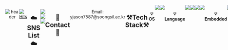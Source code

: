 
<!--![header](https://capsule-render.vercel.app/api?type=waving&color=auto&height=300&section=header&text=capsule%20render&fontSize=90&animation=fadeIn&fontAlignY=38&desc=Decorate%20GitHub%20Profile%20or%20any%20Repo%20like%20me!&descAlignY=51&descAlign=62)  -->

<!--<div align="center" background="red">
  <h1>Hi there 👋</h1>-->
  
<div style="display: flex; align-items: flex-start;" align="center"; display="inline-block">
  
![header](https://capsule-render.vercel.app/api?type=waving&color=0F4C81&height=300&section=header&text=Hi%20There&fontSize=90&animation=fadeIn&fontAlignY=38&desc=Welcome%20to%20AI-WonYJ%20Github%20Profile!&descAlignY=51&descAlign=62)

[![Hits](https://hits.seeyoufarm.com/api/count/incr/badge.svg?url=https%3A%2F%2Fgithub.com%2FAI-WonYJ&count_bg=%235078D2&title_bg=%23040404&icon=stackoverflow.svg&icon_color=%235078D2&title=hits&edge_flat=false)](https://github.com/AI-WonYJ)
  
---

  <h2>☁️SNS List☁️</h2>
  
  <a href="https://www.instagram.com/2erojean/" target="_blank"><img src="https://img.shields.io/badge/Instagram-E4405F?style=for-the-badge&logo=Instagram&logoColor=white"></a> <a href="https://www.facebook.com/profile.php?id=100012469146600&mibextid=ZbWKwL" target="_blank"><img src="https://img.shields.io/badge/Facebook-1877F2?style=for-the-badge&logo=Facebook&logoColor=white"></a> <a href="https://ai-wonyj.github.io/hw-3-_html/" target="_blank"><img src="https://img.shields.io/badge/Profile-222222?style=for-the-badge&logo=githubpages&logoColor=white"></a>
  <br>
  <h2>📧Contact📧</h2>
    <p>Email: yjason7587@soongsil.ac.kr</p>

  <h2>⚒️Tech Stack⚒️</h2>
    <h4>💡OS</h4>
      <img src="https://img.shields.io/badge/Windows%2011-0078D4?style=for-the-badge&logo=Windows 11&logoColor=white">
      <img src="https://img.shields.io/badge/Linux%2022.04-FCC624?style=for-the-badge&logo=Linux&logoColor=white">
    <br>
    <h4>💡Language</h4>
      <img src="https://img.shields.io/badge/Python-3776AB?style=for-the-badge&logo=Python&logoColor=white">
      <img src="https://img.shields.io/badge/C++-00599C?style=for-the-badge&logo=cplusplus&logoColor=white">
      <img src="https://img.shields.io/badge/html-E34F26?style=for-the-badge&logo=html5&logoColor=white">
      <img src="https://img.shields.io/badge/css-1572B6?style=for-the-badge&logo=css3&logoColor=white">
    <br>
    <h4>💡Embedded</h4>
      <img src="https://img.shields.io/badge/arduino-00979D?style=for-the-badge&logo=arduino&logoColor=white">
      <img src="https://img.shields.io/badge/raspberry%20pi-A22846?style=for-the-badge&logo=raspberrypi&logoColor=white">
    <br>
    <h4>💡Backend</h4>
      <img src="https://img.shields.io/badge/fastapi-009688?style=for-the-badge&logo=fastapi&logoColor=white">
      <img src="https://img.shields.io/badge/flask-000000?style=for-the-badge&logo=flask&logoColor=white">
    <br>
    <h4>💡Artificial Intelligence</h4>
      <img src="https://img.shields.io/badge/yoloV3-00FFFF?style=for-the-badge&logo=yolo&logoColor=black">
      <img src="https://img.shields.io/badge/tensorflow-FF6F00?style=for-the-badge&logo=tensorflow&logoColor=white">
    <br>
    <h4>💡Tools</h4>
      <img src="https://img.shields.io/badge/anaconda-44A833?style=for-the-badge&logo=anaconda&logoColor=white"> 
      <img src="https://img.shields.io/badge/Jupyter-F37626?style=for-the-badge&logo=jupyter&logoColor=white"> 
      <img src="https://img.shields.io/badge/VScode-007ACC?style=for-the-badge&logo=visualstudiocode&logoColor=white"> 
      <img src="https://img.shields.io/badge/android%20studio-3DDC84?style=for-the-badge&logo=androidstudio&logoColor=white"> 
      <img src="https://img.shields.io/badge/brackets-50bcdf?style=for-the-badge&logo=brackets&logoColor=white"> 
      <img src="https://img.shields.io/badge/postman-FF6C37?style=for-the-badge&logo=postman&logoColor=white"> 
      <img src="https://img.shields.io/badge/diagramsdotnet-F08705?style=for-the-badge&logo=diagramsdotnet&logoColor=white"> 
      <img src="https://img.shields.io/badge/IntelliJ-000000?style=for-the-badge&logo=IntelliJ IDEA&logoColor=white"> 
    <br>
    <h4>💡Cowork Tools</h4>
      <img src="https://img.shields.io/badge/Github-000000?style=for-the-badge&logo=github&logoColor=white">
      <img src="https://img.shields.io/badge/Notion-000000?style=for-the-badge&logo=notion&logoColor=white">
      <img src="https://img.shields.io/badge/Discord-5865F2?style=for-the-badge&logo=discord&logoColor=white">
    <!--<img src="https://img.shields.io/badge/Figma-F24E1E?style=for-the-badge&logo=figma&logoColor=white">-->
    <br>
    <h4>💡Used at least once</h4>
      <img src="https://img.shields.io/badge/JAVA-007396?style=for-the-badge&logo=jameson&logoColor=white"> 
      <img src="https://img.shields.io/badge/C-A8B9CC?style=for-the-badge&logo=C&logoColor=white">
      <img src="https://img.shields.io/badge/javascript-F7DF1E?style=for-the-badge&logo=javascript&logoColor=black">
      <img src="https://img.shields.io/badge/mysql-4479A1?style=for-the-badge&logo=mysql&logoColor=white">


<!--<p align="center" display="inline-block">
    💡DevOps / Infra <br>
    <img src="https://img.shields.io/badge/AWS-232F3E?style=for-the-badge&logo=Amazon AWS&logoColor=white">
    <img src="https://img.shields.io/badge/Docker-2496ED?style=for-the-badge&logo=docker&logoColor=white">
</p>-->
  
  
  <br><br>
  
---
  
  [![Solved.ac Profile](http://mazassumnida.wtf/api/generate_badge?boj=yjason7587)](https://solved.ac/yjason7587)
  <br>
  ![AI-WonYJ's GitHub stats](https://github-readme-stats.vercel.app/api?username=AI-WonYJ&show_icons=true&theme=tokyonight) 
  <br>
  ![Top Langs](https://github-readme-stats.vercel.app/api/top-langs/?username=AI-WonYJ&layout=compact&theme=tokyonight)
  <br>
  [![trophy](https://github-profile-trophy.vercel.app/?username=AI-WonYJ&theme=tokyonight)](https://github.com/ryo-ma/github-profile-trophy)
  <br>
  <br>

---
  <img src="https://techstack-generator.vercel.app/python-icon.svg" alt="icon" width="65" height="65" />
  
  ![footer](https://capsule-render.vercel.app/api?type=wave&color=658caf&height=200&section=footer&text=Have%20a%20Nice%20day!&fontSize=90)
  
<!--
  <div style="display: flex; align-items: flex-start;"><img src="https://techstack-generator.vercel.app/python-icon.svg" alt="icon" width="65" height="65" /></div>
-->
          
  <!--
  <h1>✨Front-end Stack✨</h1>

  <img src="https://img.shields.io/badge/HTML-E34F26?style=flat-square&logo=HTML5&logoColor=white"/>
  <img src="https://img.shields.io/badge/CSS3-1572B6?style=flat-square&logo=CSS3&logoColor=white"/>
  <br/>
  <h1>✨Back-end Stack✨</h1>

  <img src="https://img.shields.io/badge/Python-3776AB?style=flat-square&logo=Python&logoColor=white"/>
  <img src="https://img.shields.io/badge/OpenCV-5C3EE8?style=flat-square&logo=OpenCV&logoColor=white"/>
  <img src="https://img.shields.io/badge/Flask-000000?style=flat-square&logo=Flask&logoColor=white"/>
  <img src="https://img.shields.io/badge/FastAPI-009688?style=flat-square&logo=FastAPI&logoColor=white"/>
  <img src="https://img.shields.io/badge/C-A8B9CC?style=flat-square&logo=C&logoColor=white"/>
  <br/>
  -->
</div>

<!--
**AI-WonYJ/AI-WonYJ** is a ✨ _special_ ✨ repository because its `README.md` (this file) appears on your GitHub profile.

Here are some ideas to get you started:

- 🔭 I’m currently working on ...
- 🌱 I’m currently learning ...
- 👯 I’m looking to collaborate on ...
- 🤔 I’m looking for help with ...
- 💬 Ask me about ...
- 📫 How to reach me: ...
- 😄 Pronouns: ...
- ⚡ Fun fact: ...
-->
